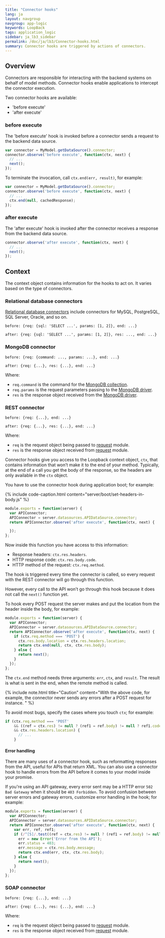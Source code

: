 ```yaml
---
title: "Connector hooks"
lang: ja
layout: navgroup
navgroup: app-logic
keywords: LoopBack
tags: application_logic
sidebar: ja_lb3_sidebar
permalink: /doc/ja/lb3/Connector-hooks.html
summary: Connector hooks are triggered by actions of connectors.
---
```

## Overview

Connectors are responsible for interacting with the backend systems on behalf of model methods.
Connector hooks enable applications to intercept the connector execution.

Two connector hooks are available:

- 'before execute'
- 'after execute'

### before execute

The 'before execute' hook is invoked before a connector sends a request to the backend data source.

```javascript
var connector = MyModel.getDataSource().connector;
connector.observe('before execute', function(ctx, next) {
  // ...
  next();
});
```

To terminate the invocation, call `ctx.end(err, result)`, for example:

```javascript
var connector = MyModel.getDataSource().connector;
connector.observe('before execute', function(ctx, next) {
  // ...
  ctx.end(null, cachedResponse);
});
```

### after execute

The 'after execute' hook is invoked after the connector receives a response from the backend data source.

```javascript
connector.observe('after execute', function(ctx, next) {
  // ...
  next();
});
```

## Context

The context object contains information for the hooks to act on. It varies based on the type of connectors. 

### Relational database connectors

[Relational database connectors](Database-connectors.html) include connectors for  MySQL, PostgreSQL, SQL Server, Oracle, and so on.

```
before: {req: {sql: 'SELECT ...', params: [1, 2]}, end: ...}
```

```
after: {req: {sql: 'SELECT ...', params: [1, 2]}, res: ..., end: ...}
```

### MongoDB connector

```
before: {req: {command: ..., params: ...}, end: ...}
```

```
after: {req: {...}, res: {...}, end: ...}
```

Where:

- `req.command` is the command for the [MongoDB collection](http://mongodb.github.io/node-mongodb-native/2.0/api/Collection.html).
- `req.params` is the request parameters passing to the [MongoDB driver](https://github.com/mongodb/node-mongodb-native).
- `res` is the response object received from the [MongoDB driver](https://github.com/mongodb/node-mongodb-native).

### REST connector

```
before: {req: {...}, end: ...}
```

```
after: {req: {...}, res: {...}, end: ...}
```

Where:

- `req` is the request object being passed to [request](https://github.com/request/request) module.
- `res` is the response object received from [request](https://github.com/request/request) module.

Connector hooks give you access to the Loopback context object, `ctx`, that contains information that won’t make it to the end of your method.  Typically, at the end of a call you get the body of the response, so the headers are only available in the `ctx` object.

You have to use the connector hook during application boot; for example:

{% include code-caption.html content="server/boot/set-headers-in-body.js" %}
```js
module.exports = function(server) {
  var APIConnector;
  APIConnector = server.datasources.APIDataSource.connector;
  return APIConnector.observe('after execute', function(ctx, next) {

  });
};
```

Now inside this function you have access to this information:

- Response headers: `ctx.res.headers`.
- HTTP response code: `ctx.res.body.code`.
- HTTP method of the request: `ctx.req.method`.

The hook is triggered every time the connector is called, so every request with the REST connector will go through this function.

However, every call to the API won’t go through this hook because it does not call the `next()` function yet.

To hook every POST request the server makes and put the location from the header inside the body, for example:

```js
module.exports = function(server) {
  var APIConnector;
  APIConnector = server.datasources.APIDataSource.connector;
  return APIConnector.observe('after execute', function(ctx, next) {
    if (ctx.req.method === 'POST') {
      ctx.res.body.location = ctx.res.headers.location;
      return ctx.end(null, ctx, ctx.res.body);
    } else {
      return next();
    }
  });
};
```

The `ctx.end` method needs three arguments: `err`, `ctx`, and `result`. The result is what is sent in the end, when the remote method is called.

{% include note.html title="Caution" content="With the above code, for example, the connector never sends any errors after a POST request for instance. "
%}

To avoid most bugs, specify the cases where you touch `ctx`; for example:

```js
if (ctx.req.method === 'POST'
    && ((ref = ctx.res) != null ? (ref1 = ref.body) != null ? ref1.code : void 0 : void 0) === 200
    && ctx.res.headers.location) {
      // ...
    }
```

#### Error handling

There are many uses of a connector hook, such as reformatting responses from the API, useful for APIs that return XML.  You can also use a connector hook to handle errors from the API before it comes to your model inside your promise.

If you're using an API gateway, every error sent may be a HTTP error `502 Bad Gateway` when it should be `403 Forbidden`.  To avoid confusion between server errors and gateway errors, customize error handling in the hook; for example:

```js
module.exports = function(server) {
  var APIConnector;
  APIConnector = server.datasources.APIDataSource.connector;
  return APIConnector.observe('after execute', function(ctx, next) {
    var err, ref, ref1;
    if (/^[5]/.test((ref = ctx.res) != null ? (ref1 = ref.body) != null ? ref1.code : void 0 : void 0)) {
      err = new Error('Error from the API');
      err.status = 403;
      err.message = ctx.res.body.message;
      return ctx.end(err, ctx, ctx.res.body);
    } else {
      return next();
    }
  });
};
```


### SOAP connector

```
before: {req: {...}, end: ...}
```

```
after: {req: {...}, res: {...}, end: ...}
```

Where:

- `req` is the request object being passed to [request](https://github.com/request/request) module.
- `res` is the response object received from [request](https://github.com/request/request) module.
